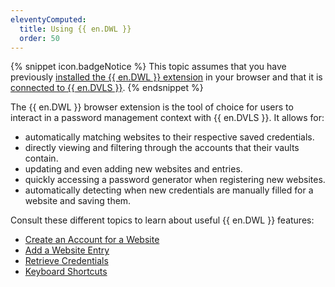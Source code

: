 ```yaml
---
eleventyComputed:
  title: Using {{ en.DWL }}
  order: 50
---
```

{% snippet icon.badgeNotice %} 
This topic assumes that you have previously [installed the {{ en.DWL }} extension](/server/dwl/installation/) in your browser and that it is [connected to {{ en.DVLS }}](/server/dwl/first-login-dwl/). 
{% endsnippet %}
 
The {{ en.DWL }} browser extension is the tool of choice for users to interact in a password management context with {{ en.DVLS }}. It allows for:  

* automatically matching websites to their respective saved credentials. 
* directly viewing and filtering through the accounts that their vaults contain. 
* updating and even adding new websites and entries. 
* quickly accessing a password generator when registering new websites. 
* automatically detecting when new credentials are manually filled for a website and saving them.  

Consult these different topics to learn about useful {{ en.DWL }} features:  

* [Create an Account for a Website](/server/dwl/using-devolutions-web-login/create-account-website-dwl/)  
* [Add a Website Entry](/server/dwl/using-devolutions-web-login/add-website-entry-dwl/)  
* [Retrieve Credentials](/server/dwl/using-devolutions-web-login/retrieve-credentials-dwl/)  
* [Keyboard Shortcuts](/server/dwl/settings/keyboard-shortcuts/)  

